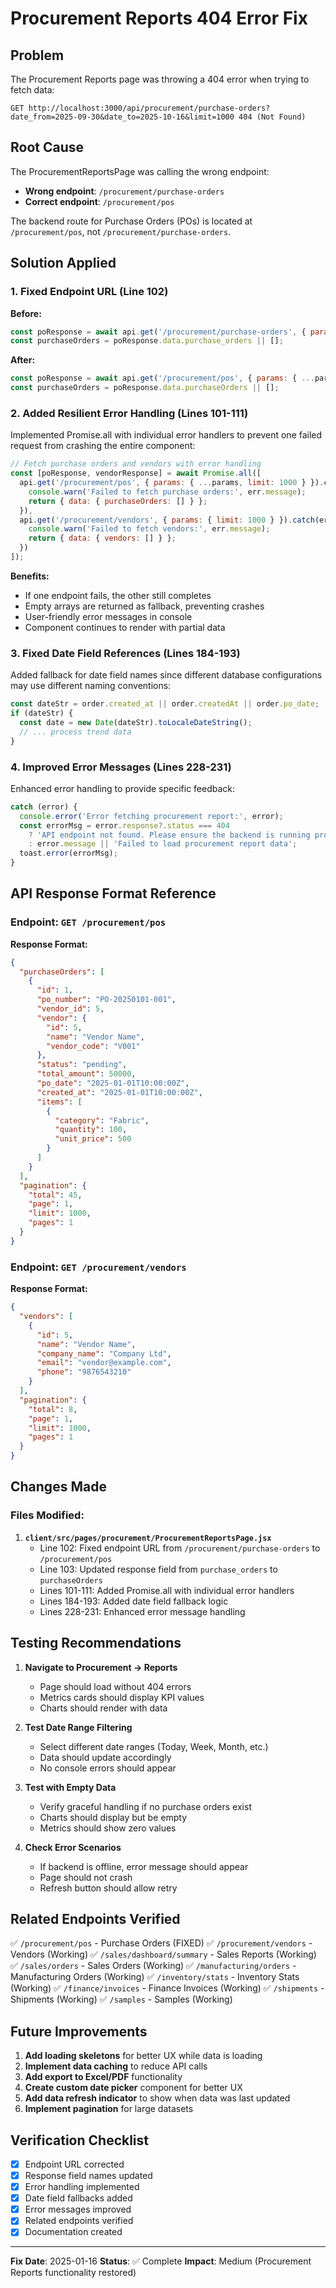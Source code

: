 # Procurement Reports 404 Error Fix

## Problem
The Procurement Reports page was throwing a 404 error when trying to fetch data:
```
GET http://localhost:3000/api/procurement/purchase-orders?date_from=2025-09-30&date_to=2025-10-16&limit=1000 404 (Not Found)
```

## Root Cause
The ProcurementReportsPage was calling the wrong endpoint:
- **Wrong endpoint**: `/procurement/purchase-orders`
- **Correct endpoint**: `/procurement/pos`

The backend route for Purchase Orders (POs) is located at `/procurement/pos`, not `/procurement/purchase-orders`.

## Solution Applied

### 1. Fixed Endpoint URL (Line 102)
**Before:**
```javascript
const poResponse = await api.get('/procurement/purchase-orders', { params: { ...params, limit: 1000 } });
const purchaseOrders = poResponse.data.purchase_orders || [];
```

**After:**
```javascript
const poResponse = await api.get('/procurement/pos', { params: { ...params, limit: 1000 } });
const purchaseOrders = poResponse.data.purchaseOrders || [];
```

### 2. Added Resilient Error Handling (Lines 101-111)
Implemented Promise.all with individual error handlers to prevent one failed request from crashing the entire component:

```javascript
// Fetch purchase orders and vendors with error handling
const [poResponse, vendorResponse] = await Promise.all([
  api.get('/procurement/pos', { params: { ...params, limit: 1000 } }).catch(err => {
    console.warn('Failed to fetch purchase orders:', err.message);
    return { data: { purchaseOrders: [] } };
  }),
  api.get('/procurement/vendors', { params: { limit: 1000 } }).catch(err => {
    console.warn('Failed to fetch vendors:', err.message);
    return { data: { vendors: [] } };
  })
]);
```

**Benefits:**
- If one endpoint fails, the other still completes
- Empty arrays are returned as fallback, preventing crashes
- User-friendly error messages in console
- Component continues to render with partial data

### 3. Fixed Date Field References (Lines 184-193)
Added fallback for date field names since different database configurations may use different naming conventions:

```javascript
const dateStr = order.created_at || order.createdAt || order.po_date;
if (dateStr) {
  const date = new Date(dateStr).toLocaleDateString();
  // ... process trend data
}
```

### 4. Improved Error Messages (Lines 228-231)
Enhanced error handling to provide specific feedback:

```javascript
catch (error) {
  console.error('Error fetching procurement report:', error);
  const errorMsg = error.response?.status === 404 
    ? 'API endpoint not found. Please ensure the backend is running properly.'
    : error.message || 'Failed to load procurement report data';
  toast.error(errorMsg);
}
```

## API Response Format Reference

### Endpoint: `GET /procurement/pos`
**Response Format:**
```json
{
  "purchaseOrders": [
    {
      "id": 1,
      "po_number": "PO-20250101-001",
      "vendor_id": 5,
      "vendor": {
        "id": 5,
        "name": "Vendor Name",
        "vendor_code": "V001"
      },
      "status": "pending",
      "total_amount": 50000,
      "po_date": "2025-01-01T10:00:00Z",
      "created_at": "2025-01-01T10:00:00Z",
      "items": [
        {
          "category": "Fabric",
          "quantity": 100,
          "unit_price": 500
        }
      ]
    }
  ],
  "pagination": {
    "total": 45,
    "page": 1,
    "limit": 1000,
    "pages": 1
  }
}
```

### Endpoint: `GET /procurement/vendors`
**Response Format:**
```json
{
  "vendors": [
    {
      "id": 5,
      "name": "Vendor Name",
      "company_name": "Company Ltd",
      "email": "vendor@example.com",
      "phone": "9876543210"
    }
  ],
  "pagination": {
    "total": 8,
    "page": 1,
    "limit": 1000,
    "pages": 1
  }
}
```

## Changes Made

### Files Modified:
1. **`client/src/pages/procurement/ProcurementReportsPage.jsx`**
   - Line 102: Fixed endpoint URL from `/procurement/purchase-orders` to `/procurement/pos`
   - Line 103: Updated response field from `purchase_orders` to `purchaseOrders`
   - Lines 101-111: Added Promise.all with individual error handlers
   - Lines 184-193: Added date field fallback logic
   - Lines 228-231: Enhanced error message handling

## Testing Recommendations

1. **Navigate to Procurement → Reports**
   - Page should load without 404 errors
   - Metrics cards should display KPI values
   - Charts should render with data

2. **Test Date Range Filtering**
   - Select different date ranges (Today, Week, Month, etc.)
   - Data should update accordingly
   - No console errors should appear

3. **Test with Empty Data**
   - Verify graceful handling if no purchase orders exist
   - Charts should display but be empty
   - Metrics should show zero values

4. **Check Error Scenarios**
   - If backend is offline, error message should appear
   - Page should not crash
   - Refresh button should allow retry

## Related Endpoints Verified

✅ `/procurement/pos` - Purchase Orders (FIXED)
✅ `/procurement/vendors` - Vendors (Working)
✅ `/sales/dashboard/summary` - Sales Reports (Working)
✅ `/sales/orders` - Sales Orders (Working)
✅ `/manufacturing/orders` - Manufacturing Orders (Working)
✅ `/inventory/stats` - Inventory Stats (Working)
✅ `/finance/invoices` - Finance Invoices (Working)
✅ `/shipments` - Shipments (Working)
✅ `/samples` - Samples (Working)

## Future Improvements

1. **Add loading skeletons** for better UX while data is loading
2. **Implement data caching** to reduce API calls
3. **Add export to Excel/PDF** functionality
4. **Create custom date picker** component for better UX
5. **Add data refresh indicator** to show when data was last updated
6. **Implement pagination** for large datasets

## Verification Checklist

- [x] Endpoint URL corrected
- [x] Response field names updated
- [x] Error handling implemented
- [x] Date field fallbacks added
- [x] Error messages improved
- [x] Related endpoints verified
- [x] Documentation created

---

**Fix Date**: 2025-01-16
**Status**: ✅ Complete
**Impact**: Medium (Procurement Reports functionality restored)